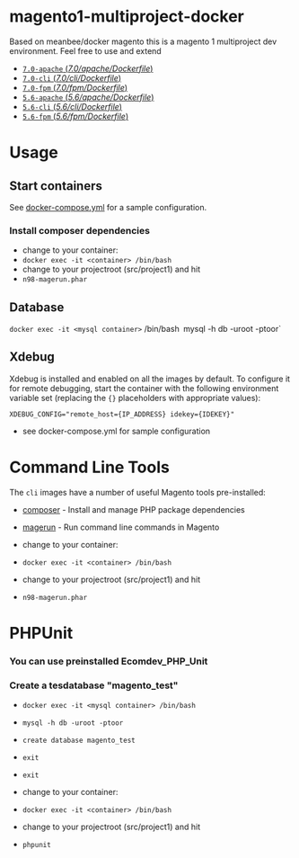 # magento1-multiproject-docker

Based on meanbee/docker magento this is a magento 1 multiproject dev environment.
Feel free to use and extend

- [`7.0-apache` (*7.0/apache/Dockerfile*)](https://github.com/meanbee/docker-magento/blob/master/7.0/apache/Dockerfile)
- [`7.0-cli` (*7.0/cli/Dockerfile*)](https://github.com/meanbee/docker-magento/blob/master/7.0/cli/Dockerfile)
- [`7.0-fpm` (*7.0/fpm/Dockerfile*)](https://github.com/meanbee/docker-magento/blob/master/7.0/fpm/Dockerfile)
- [`5.6-apache` (*5.6/apache/Dockerfile*)](https://github.com/meanbee/docker-magento/blob/master/5.6/apache/Dockerfile)
- [`5.6-cli` (*5.6/cli/Dockerfile*)](https://github.com/meanbee/docker-magento/blob/master/5.6/cli/Dockerfile)
- [`5.6-fpm` (*5.6/fpm/Dockerfile*)](https://github.com/meanbee/docker-magento/blob/master/5.6/fpm/Dockerfile)
# Usage

## Start containers

See [docker-compose.yml](docker-compose.yml) for a sample configuration.

### Install composer dependencies
- change to your container:
- `docker exec -it <container> /bin/bash`
- change to your projectroot (src/project1) and hit
- `n98-magerun.phar`

## Database
`docker exec -it <mysql container>` /bin/bash`
`mysql -h db -uroot -ptoor`


## Xdebug

Xdebug is installed and enabled on all the images by default. To configure it for remote debugging, start
the container with the following environment variable set (replacing the `{}` placeholders with appropriate values):

    XDEBUG_CONFIG="remote_host={IP_ADDRESS} idekey={IDEKEY}"

- see docker-compose.yml for sample configuration

# Command Line Tools

The `cli` images have a number of useful Magento tools pre-installed:

- [composer](https://getcomposer.org/) - Install and manage PHP package dependencies
- [magerun](https://github.com/netz98/n98-magerun) - Run command line commands in Magento


- change to your container:
- `docker exec -it <container> /bin/bash`
- change to your projectroot (src/project1) and hit
- `n98-magerun.phar`

# PHPUnit
### You can use preinstalled Ecomdev_PHP_Unit

### Create a tesdatabase "magento_test"
- `docker exec -it <mysql container> /bin/bash`
- `mysql -h db -uroot -ptoor`
- `create database magento_test`
- `exit`
- `exit`

- change to your container:
- `docker exec -it <container> /bin/bash`
- change to your projectroot (src/project1) and hit
- `phpunit`
